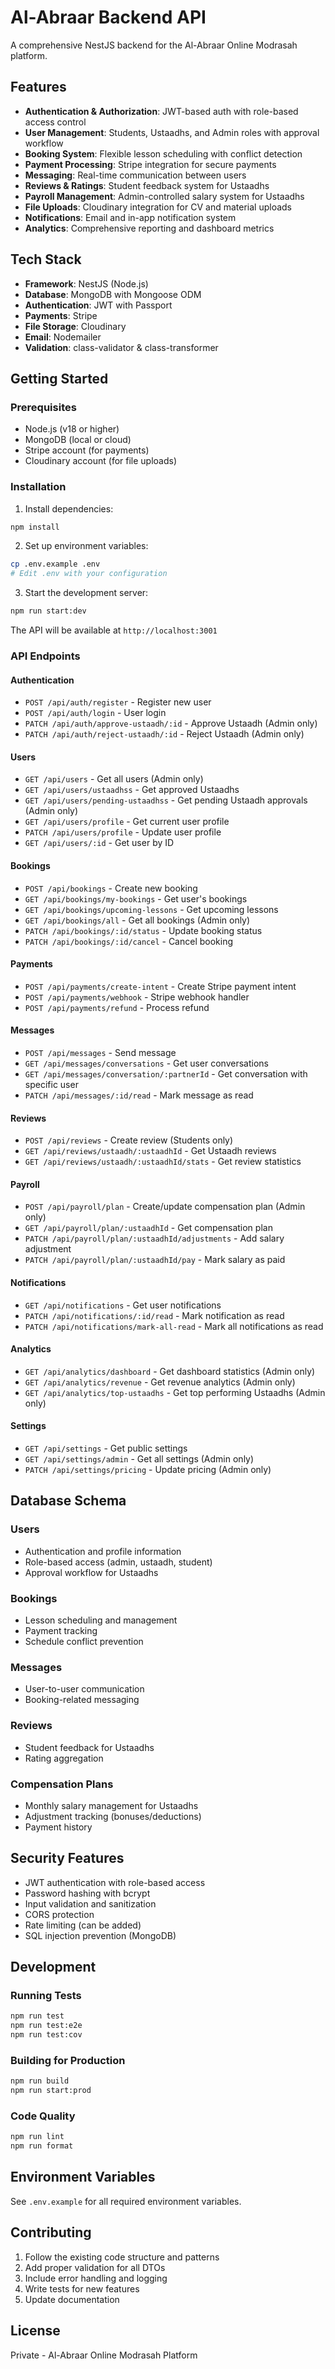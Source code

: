 # Al-Abraar Backend API

A comprehensive NestJS backend for the Al-Abraar Online Modrasah platform.

## Features

- **Authentication & Authorization**: JWT-based auth with role-based access control
- **User Management**: Students, Ustaadhs, and Admin roles with approval workflow
- **Booking System**: Flexible lesson scheduling with conflict detection
- **Payment Processing**: Stripe integration for secure payments
- **Messaging**: Real-time communication between users
- **Reviews & Ratings**: Student feedback system for Ustaadhs
- **Payroll Management**: Admin-controlled salary system for Ustaadhs
- **File Uploads**: Cloudinary integration for CV and material uploads
- **Notifications**: Email and in-app notification system
- **Analytics**: Comprehensive reporting and dashboard metrics

## Tech Stack

- **Framework**: NestJS (Node.js)
- **Database**: MongoDB with Mongoose ODM
- **Authentication**: JWT with Passport
- **Payments**: Stripe
- **File Storage**: Cloudinary
- **Email**: Nodemailer
- **Validation**: class-validator & class-transformer

## Getting Started

### Prerequisites

- Node.js (v18 or higher)
- MongoDB (local or cloud)
- Stripe account (for payments)
- Cloudinary account (for file uploads)

### Installation

1. Install dependencies:
```bash
npm install
```

2. Set up environment variables:
```bash
cp .env.example .env
# Edit .env with your configuration
```

3. Start the development server:
```bash
npm run start:dev
```

The API will be available at `http://localhost:3001`

### API Endpoints

#### Authentication
- `POST /api/auth/register` - Register new user
- `POST /api/auth/login` - User login
- `PATCH /api/auth/approve-ustaadh/:id` - Approve Ustaadh (Admin only)
- `PATCH /api/auth/reject-ustaadh/:id` - Reject Ustaadh (Admin only)

#### Users
- `GET /api/users` - Get all users (Admin only)
- `GET /api/users/ustaadhss` - Get approved Ustaadhs
- `GET /api/users/pending-ustaadhss` - Get pending Ustaadh approvals (Admin only)
- `GET /api/users/profile` - Get current user profile
- `PATCH /api/users/profile` - Update user profile
- `GET /api/users/:id` - Get user by ID

#### Bookings
- `POST /api/bookings` - Create new booking
- `GET /api/bookings/my-bookings` - Get user's bookings
- `GET /api/bookings/upcoming-lessons` - Get upcoming lessons
- `GET /api/bookings/all` - Get all bookings (Admin only)
- `PATCH /api/bookings/:id/status` - Update booking status
- `PATCH /api/bookings/:id/cancel` - Cancel booking

#### Payments
- `POST /api/payments/create-intent` - Create Stripe payment intent
- `POST /api/payments/webhook` - Stripe webhook handler
- `POST /api/payments/refund` - Process refund

#### Messages
- `POST /api/messages` - Send message
- `GET /api/messages/conversations` - Get user conversations
- `GET /api/messages/conversation/:partnerId` - Get conversation with specific user
- `PATCH /api/messages/:id/read` - Mark message as read

#### Reviews
- `POST /api/reviews` - Create review (Students only)
- `GET /api/reviews/ustaadh/:ustaadhId` - Get Ustaadh reviews
- `GET /api/reviews/ustaadh/:ustaadhId/stats` - Get review statistics

#### Payroll
- `POST /api/payroll/plan` - Create/update compensation plan (Admin only)
- `GET /api/payroll/plan/:ustaadhId` - Get compensation plan
- `PATCH /api/payroll/plan/:ustaadhId/adjustments` - Add salary adjustment
- `PATCH /api/payroll/plan/:ustaadhId/pay` - Mark salary as paid

#### Notifications
- `GET /api/notifications` - Get user notifications
- `PATCH /api/notifications/:id/read` - Mark notification as read
- `PATCH /api/notifications/mark-all-read` - Mark all notifications as read

#### Analytics
- `GET /api/analytics/dashboard` - Get dashboard statistics (Admin only)
- `GET /api/analytics/revenue` - Get revenue analytics (Admin only)
- `GET /api/analytics/top-ustaadhs` - Get top performing Ustaadhs (Admin only)

#### Settings
- `GET /api/settings` - Get public settings
- `GET /api/settings/admin` - Get all settings (Admin only)
- `PATCH /api/settings/pricing` - Update pricing (Admin only)

## Database Schema

### Users
- Authentication and profile information
- Role-based access (admin, ustaadh, student)
- Approval workflow for Ustaadhs

### Bookings
- Lesson scheduling and management
- Payment tracking
- Schedule conflict prevention

### Messages
- User-to-user communication
- Booking-related messaging

### Reviews
- Student feedback for Ustaadhs
- Rating aggregation

### Compensation Plans
- Monthly salary management for Ustaadhs
- Adjustment tracking (bonuses/deductions)
- Payment history

## Security Features

- JWT authentication with role-based access
- Password hashing with bcrypt
- Input validation and sanitization
- CORS protection
- Rate limiting (can be added)
- SQL injection prevention (MongoDB)

## Development

### Running Tests
```bash
npm run test
npm run test:e2e
npm run test:cov
```

### Building for Production
```bash
npm run build
npm run start:prod
```

### Code Quality
```bash
npm run lint
npm run format
```

## Environment Variables

See `.env.example` for all required environment variables.

## Contributing

1. Follow the existing code structure and patterns
2. Add proper validation for all DTOs
3. Include error handling and logging
4. Write tests for new features
5. Update documentation

## License

Private - Al-Abraar Online Modrasah Platform